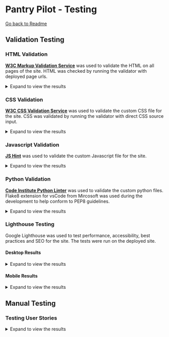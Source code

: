 # Pantry Pilot - Testing

[Go back to Readme](README.md)

## Validation Testing

### HTML Validation
**[W3C Markup Validation Service](https://validator.w3.org/)** was used to validate the HTML on all pages of the site.
HTML was checked by running the validator with deployed page urls.

<details>
    <summary>Expand to view the results</summary>

| Page | Result | Evidence |
|------|--------|----------|
| Home Page (Dashboard) - Unauthenticated | ✅ Pass | [No errors or warnings](documentation/testing/html_validation/dashboard_unauthenticated_page.png)<sup>1</sup> |
| Home Page (Dashboard) - Authenticated | ✅ Pass | [No errors or warnings](documentation/testing/html_validation/dashboard_unauthenticated_page.png)<sup>1</sup> |
| Sign Up Page | ✅ Pass | [No errors or warnings](documentation/testing/html_validation/signup_page.png)<sup>1</sup> |
| Sign In Page | ✅ Pass | [No errors or warnings](documentation/testing/html_validation/signin_page.png)<sup>1</sup> |
| Sign Out Page | ✅ Pass | [No errors or warnings](documentation/testing/html_validation/signout_page.png)<sup>2</sup> |
| Pantry Management | ✅ Pass | [No errors or warnings](documentation/testing/html_validation/pantry_page_uri.png)<sup>1</sup>|
| Pantry Management | ✅ Pass | [No errors or warnings](documentation/testing/html_validation/pantry_page_source.png)<sup>2</sup>|
| Recipe Discovery | ✅ Pass | [No errors or warnings](documentation/testing/html_validation/recipes_page_uri.png)<sup>1</sup>|
| Recipe Discovery | ✅ Pass | [No errors or warnings](documentation/testing/html_validation/recipes_page_source.png)<sup>2</sup>|
| Recipe Detail | ✅ Pass | [No errors or warnings](documentation/testing/html_validation/recipe_detail_uri.png)<sup>1</sup>|
| Recipe Detail | ✅ Pass | [No errors or warnings](documentation/testing/html_validation/recipe_detail_source.png)<sup>2</sup>|
| Meal Planning | ✅ Pass | [No errors or warnings](documentation/testing/html_validation/meals_page_uri.png)<sup>1</sup>|
| Meal Planning | ✅ Pass | [No errors or warnings](documentation/testing/html_validation/meals_page_source.png)<sup>2</sup>|
| Shopping Lists | ✅ Pass | [No errors or warnings](documentation/testing/html_validation/shopping_page_uri.png)<sup>1</sup> |
| Shopping Lists | ✅ Pass | [No errors or warnings](documentation/testing/html_validation/shopping_page_source.png)<sup>2</sup> |

Note:
- <sup>1</sup> Validation by deployed website URI.
- <sup>2</sup> Validation by deployed webpage's source code. 

</details>


### CSS Validation
**[W3C CSS Validation Service](https://jigsaw.w3.org/css-validator/)** was used to validate the custom CSS file for the site.
CSS was validated by running the validator with direct CSS source input.

<details>
    <summary>Expand to view the results</summary>

| File | Result | Evidence |
|------|--------|----------|
| `static/css/style.css` | ✅ Pass | [no errors](documentation/testing/css_validation/css_no_error.png), [warnings - imported style sheets, CSS variables, same background and border color](documentation/testing/css_validation/css_warnings.png) |

</details>


### Javascript Validation
**[JS Hint](https://jshint.com/)** was used to validate the custom Javascript file for the site.

<details>
    <summary>Expand to view the results</summary>

| File | Result | Evidence |
|------|--------|----------|
| `static/js/script.js` | ✅ Pass | [no errors or warnings](documentation/testing/javascript_validation/js_no_error.png) |
</details>


### Python Validation

**[Code Institute Python Linter](https://pep8ci.herokuapp.com/)** was used to validate the custom python files.
Flake8 extension for vsCode from Mircosoft was used during the development to help conform to PEP8 guidelines.

<details>
    <summary>Expand to view the results</summary>

| App Name | File | Result | Evidence |
|----------|------|--------|----------|
| **dashboard** | `dashboard/views.py` | ✅ Pass | [no errors or warnings](documentation/testing/python_validation/dashboard_views_py.png) |
| **dashboard** | `dashboard/forms.py` | ✅ Pass | [no errors or warnings](documentation/testing/python_validation/dashboard_forms_py.png) |
| **dashboard** | `dashboard/urls.py` | ✅ Pass | [no errors or warnings](documentation/testing/python_validation/dashboard_urls_py.png) |
| **pantry** | `pantry/models.py` | ✅ Pass | [no errors or warnings](documentation/testing/python_validation/pantry_models_py.png) |
| **pantry** | `pantry/views.py` | ✅ Pass | [no errors or warnings](documentation/testing/python_validation/pantry_views_py.png)|
| **pantry** | `pantry/forms.py` | ✅ Pass | [no errors or warnings](documentation/testing/python_validation/pantry_forms_py.png) |
| **pantry** | `pantry/admin.py` | ✅ Pass | [no errors or warnings](documentation/testing/python_validation/pantry_admin_py.png) |
| **pantry** | `pantry/urls.py` | ✅ Pass | [no errors or warnings](documentation/testing/python_validation/pantry_urls_py.png) |
| **recipes** | `recipes/models.py` | ✅ Pass | [no errors or warnings](documentation/testing/python_validation/recipes_models_py.png) |
| **recipes** | `recipes/views.py` | ✅ Pass | [no errors or warnings](documentation/testing/python_validation/recipes_views_py.png) |
| **recipes** | `recipes/forms.py` | ✅ Pass | [no errors or warnings](documentation/testing/python_validation/recipes_forms_py.png) |
| **recipes** | `recipes/urls.py` | ✅ Pass | [no errors or warnings](documentation/testing/python_validation/recipes_urls_py.png) |
| **recipes** | `recipes/spoonacular.py` | ✅ Pass | [no errors or warnings](documentation/testing/python_validation/recipes_spoonacular_py.png) |
| **meals** | `meals/models.py` | ✅ Pass | [no errors or warnings](documentation/testing/python_validation/meals_models_py.png)|
| **meals** | `meals/views.py` | ✅ Pass | [no errors or warnings](documentation/testing/python_validation/meals_views_py.png) |
| **meals** | `meals/forms.py` | ✅ Pass | [no errors or warnings](documentation/testing/python_validation/meals_forms_py.png) |
| **meals** | `meals/admin.py` | ✅ Pass | [no errors or warnings](documentation/testing/python_validation/meals_admin_py.png) |
| **meals** | `meals/urls.py` | ✅ Pass | [no errors or warnings](documentation/testing/python_validation/meals_urls_py.png) |
| **shopping** | `shopping/models.py` | ✅ Pass | [no errors or warnings](documentation/testing/python_validation/shopping_models_py.png) |
| **shopping** | `shopping/views.py` | ✅ Pass | [no errors or warnings](documentation/testing/python_validation/shopping_views_py.png) |
| **shopping** | `shopping/forms.py` | ✅ Pass | [no errors or warnings](documentation/testing/python_validation/shopping_forms_py.png) |
| **shopping** | `shopping/urls.py` | ✅ Pass | [no errors or warnings](documentation/testing/python_validation/shopping_urls_py.png) |


</details>

### Lighthouse Testing

Google Lighthouse was used to test performance, accessibility, best practices and SEO for the site.
The tests were run on the deployed site.

#### Desktop Results
<details>
    <summary>Expand to view the results</summary>

| Page | Results |
|------|---------|
| Home Page | <img src="documentation/testing/lighthouse/home_desktop.png" alt="Lighthouse Desktop Results - Home Page" width="600"> |
| Pantry Page | <img src="documentation/testing/lighthouse/pantry_desktop.png" alt="Lighthouse Desktop Results - Pantry Page" width="600"> |
| Recipes List Page | <img src="documentation/testing/lighthouse/recipes_list_desktop.png" alt="Lighthouse Desktop Results - Recipes List Page" width="600"> |
| Sign Up Page | <img src="documentation/testing/lighthouse/signup_desktop.png" alt="Lighthouse Desktop Results - Sign Up" width="600"> |
| Sign In Page | <img src="documentation/testing/lighthouse/login_desktop.png" alt="Lighthouse Desktop Results - Sign In" width="600"> |
| Sign Out Page | <img src="documentation/testing/lighthouse/signout_desktop.png" alt="Lighthouse Desktop Results - Sign Out" width="600"> |

</details>

#### Mobile Results

<details>
    <summary>Expand to view the results</summary>

| Page | Results |
|------|---------|
| Home Page | <img src="documentation/testing/lighthouse/home_mobile.png" alt="Lighthouse Mobile Results - Home Page" width="600"> |
| Pantry Page | <img src="documentation/testing/lighthouse/pantry_mobile.png" alt="Lighthouse Mobile Results - Pantry Page" width="600"> |
| Recipes List Page | <img src="documentation/testing/lighthouse/recipes_list_mobile.png" alt="Lighthouse Mobile Results - Recipes List Page" width="600"> |
| Sign Up Page | <img src="documentation/testing/lighthouse/signup_mobile.png" alt="Lighthouse Mobile Results - Sign Up" width="600"> |
| Sign In Page | <img src="documentation/testing/lighthouse/login_mobile.png" alt="Lighthouse Mobile Results - Sign In" width="600"> |
| Sign Out Page | <img src="documentation/testing/lighthouse/signout_mobile.png" alt="Lighthouse Mobile Results - Sign Out" width="600"> |

</details>

## Manual Testing

### Testing User Stories

<details>
    <summary>Expand to view the results</summary>

<table>
  <thead>
    <tr>
      <th>ID</th>
      <th>User Story</th>
      <th>Testing</th>
      <th>Comments</th>
      <th>Results</th>
    </tr>
  </thead>
  <tbody>
    <tr>
        <td><strong>US001</strong></td>
        <td>
            <strong>AS A</strong> new user <strong>I WANT TO</strong> create an account with email and password <strong>SO THAT I CAN</strong> save my pantry data and access personalized features
        </td>
        <td>
            <ul>
                <li>Click on the SignUp link accessible through the navbar</li>
                <li>Fill in the username, email and password fields</li>
                <li>Click the Start button to register</li>
            </ul>
        </td>
        <td>
            <ul>
                <li>✅ User can access registration page from the navbar</li>
                <li>✅ Registration form includes username, email, password, and confirm password fields</li>
                <li>✅ Users can't submit empty form</li>
                <li>✅ Email field validates proper email format</li>
                <li>✅ Uniqueness for username checked</li>
                <li>✅ Password requirements are checked</li>
                <li>✅ Matching password and confirm password field checked</li>
                <li>✅ success message displayed upon successful registration</li>
                <li>✅ User is automatically logged in after registration</li>
                <li>✅ User redirected to dashboard after successful registration</li>
                <li>✅ Error messages display for invalid inputs</li>
                <li>✅ Duplicate email addresses are prevented with clear error message</li>
            </ul>
        </td>
        <td> Pass </td>
    </tr>
    <tr>
        <td><strong>US002</strong></td>
        <td><strong>AS A</strong> returning user <strong>I WANT TO</strong> log into my account <strong>SO THAT I CAN</strong> access my personal pantry</td>
        <td>
            <ul>
                <li>Click on the Login link in navbar</li>
                <li>Fill in the username and password, and click the button</li>
            </ul>
        </td>
        <td>
            <ul>
                <li>✅ Login form accessible from navigation</li>
                <li>✅ Login form accepts username and password</li>
                <li>✅ Username displayed in navbar after login</li>
                <li>✅ User redirected to dashboard after successful login</li>
                <li>✅ Error message displayed for invalid credentials</li>
                <li>✅ User stays on login page if credentials are invalid</li>
                <li>✅ Users can login without email verification</li>
            </ul>
        </td>
        <td> Pass </td>
    </tr>
    <tr>
        <td><strong>US003</strong></td>
        <td><strong>AS A</strong> logged in user <strong>I WANT TO</strong> log out of my account <strong>SO THAT I CAN</strong> secure my data when finished</td>
        <td>
            <ul>
                <li>When logged in, click on logout link accessible from dropdown link under username in navigation</li>
                <li>Click on the Sign Out button to confirm</li>
            </ul>
        </td>
        <td>
            <ul>
            <li>✅ Logout accessible from navigation for authenticated users</li>
            <li>✅ Clicking logout confirmation ends user session</li>
            <li>✅ User redirected to landing page after logout</li>
            <li>✅ Navigation bar changes to indicate logout state</li>
            <li>✅ Success message confirms successful logout</li>
            <li>✅ User cannot access protected pages after logout without re-authenticating</li>
            <li>✅ Logout works consistently across all pages</li>
            <li>✅ Logout link only appears for authenticated users</li>
            </ul>
        </td>
        <td> Pass </td>
    </tr>
    <tr>
        <td><strong>US004</strong></td>
        <td><strong>AS A</strong> logged in user <strong>I WANT TO</strong> add ingredients to my pantry with name and quantity <strong>SO THAT I CAN</strong> track what I have available</td>
        <td>
            <ul>
                <li>Access Pantry page from navigation</li> 
                <li>Fill in form with required name, quantity, units and category</li> 
                <li>Upload item image(optional)</li>
                <li>Click Add</li> 
            </ul>
        </td>
        <td>
            <ul>
                <li>✅ Form is accessible from pantry page</li>
                <li>✅ Form includes fields for name, quantity, unit, category and image</li>
                <li>✅ Item, quantity, units and category inputs are mandatory</li>
                <li>✅ Quantity entered must be a positive</li>
                <li>✅ Confirmation message displayed after successful addition</li>
                <li>✅ New item appears in pantry list immediately after addition</li>
                <li>✅ Form validates all required fields before submission</li>
                <li>✅ Checks if item already exits - users can add to or replace existing quantity if units match</li>
                <li>✅ Checks if item already exits - users can replace existing quantity if units don't match</li>
            </ul>
        </td>
        <td> Pass </td>
    </tr>
    <tr>
        <td><strong>US005</strong></td>
        <td><strong>AS A</strong> logged in user <strong>I WANT TO</strong> see all my pantry items in a list <strong>SO THAT I CAN</strong> quickly review what ingredients I have</td>
        <td>
            <ul>
                <li>Access Pantry page from navigation</li>
            </ul>
        </td>
        <td>
        <ul>
            <li>✅ Pantry page displays all user's items</li>
            <li>✅ Each item shows name, quantity, unit</li>
            <li>✅ Items are sectioned by category</li>
            <li>✅ Page displays item count per category</li>
            <li>✅ Message displayed for empty pantry</li>
            <li>✅ Add new item button is prominently displayed</li>
            <li>✅ User data is isolated - Only personal items are displayed</li>
        </ul>
        </td>
        <td> Pass </td>
    </tr>
    <tr>
        <td><strong>US006</strong></td>
        <td><strong>AS A</strong> logged in user <strong>I WANT TO</strong> update ingredient quantities <strong>SO THAT I CAN</strong> keep my pantry inventory accurate</td>
        <td>
            <ul>
                <li>Click on the edit button(pencil icon) on the pantry item card</li>
                <li>Update the quantity, units, or other details in the populated form</li>
                <li>Click Update button to confirm changes</li>
            </ul>
        </td>
        <td>
            <ul>
                <li>✅ Edit button is visible on each pantry item</li>
                <li>✅ Form pre-populates with current item values</li>
                <li>✅ Changes are saved and immediately reflected</li>
                <li>✅ Success message confirms update</li>
                <li>✅ Form validation prevents invalid entries</li>
            </ul>
        </td>
        <td> Pass </td>
    </tr>
    <tr>
        <td><strong>US007</strong></td>
        <td><strong>AS A</strong> logged in user <strong>I WANT TO</strong> delete items from my pantry <strong>SO THAT I CAN</strong> remove ingredients I no longer have</td>
        <td>
            <ul>
                <li>Click the Delete item button(bin icon) on pantry item card</li>
                <li>Click the Delete button in dialog to confirm deletion</li>
            </ul>
        </td>
        <td>
            <ul>
                <li>✅ Delete button/link is available for each pantry item</li>
                <li>✅ Confirmation dialog appears before deletion</li>
                <li>✅ User can confirm or cancel deletion</li>
                <li>✅ Item is permanently removed after confirmation</li>
                <li>✅ Confirmation message displayed after successful deletion</li>
                <li>✅ Pantry list updates immediately after deletion</li>
                <li>✅ Only item owner can delete their items</li>
                <li>✅ Deleted items cannot be recovered</li>
            </ul>
        </td>
        <td> Pass </td>
    </tr>
    <tr>
      <td><strong>US009</strong></td>
      <td><strong>AS A</strong> mobile user <strong>I WANT TO</strong> access basic pantry features on my phone <strong>SO THAT I CAN</strong> manage my pantry while shopping</td>
      <td>Check using Google Development tools</td>
      <td>Results in TODO </td>
      <td> Pass </td>
    </tr>
    <tr>
      <td><strong>US010</strong></td>
      <td><strong>AS A</strong> home cook <strong>I WANT TO</strong> find recipes using ingredients I have in my pantry <strong>SO THAT I CAN</strong> cook meals maximizing what I have available</td>
      <td>
        <ul>
                <li>Go to Recipes page from navigation bar</li>
                <li>Click on the Discover pane in Recipes</li>
                <li>Select cuisine, diet and meal type preferences</li>
                <li>Click Search</li>
            </ul>
      </td>
      <td>
        <ul>
            <li>✅ Recipe search form is accessible from Recipes page</li>
            <li>✅ Search filters include cuisine, diet, and meal type options</li>
            <li>✅ API integration with Spoonacular working correctly</li>
            <li>✅ Search results display recipes matching selected criteria</li>
            <li>✅ Recipe card displays title and recipe image for correct url from API response</li>
            <li>✅ Recipe cards show number of matched and missing ingredients</li>
            <li>✅ Clicking on the info button on each recipe card displays dialog with matched and missing ingredient names</li>
            <li>✅ Message displayed for empty search results</li>
            <li>✅ Search results persists for active session</li>
            <li>✅ Search results are cleared out upon session end or sign out</li>
        </ul>
      </td>
      <td> Pass </td>
    </tr>
    <tr>
      <td><strong>US011</strong></td>
      <td><strong>AS A</strong> cook <strong>I WANT TO</strong> see detailed recipe information including ingredients, instructions, and cooking time <strong>SO THAT I CAN</strong> understand what's needed</td>
      <td>
        <ul>
            <li>Navigate to Recipes page from main navigation</li>
            <li>Click on View button in recipe card from search results or saved recipes</li>
            <li>View detailed recipe information including ingredients list, instructions, and cooking time</li>
        </ul>
      </td>
      <td>
        <ul>
            <li>✅ Recipe detail page displays complete recipe information for API results</li>
            <li>✅ Recipe detail page displays complete recipe information for saved recipes</li>
            <li>✅ Ingredients list shows quantities, units, and ingredient names</li>
            <li>✅ Step-by-step cooking instructions are clearly displayed</li>
            <li>✅ Cooking time and serving information is visible</li>
            <li>✅ Recipe images are properly displayed for valid urls</li>
            <li>✅ Matched ingredients are marked with a tick icon</li>
            <li>✅ External recipe source link is displayed when available</li>
        </ul>
      </td>
      <td> Pass </td>
    </tr>
    <tr>
      <td><strong>US013</strong></td>
      <td><strong>AS A</strong> cook <strong>I WANT TO</strong> save recipes I like to a favorites list <strong>SO THAT I CAN</strong> easily find them again for future cooking</td>
      <td>
        <ul>
            <li>Navigate to recipes page and search for recipes</li>
            <li>Navigate to recipe detail page by clicking View button on recipe card</li>
            <li>In the recipe detail page, click the Save button</li>
            <li>Verify "saved" indicator appears on recipe detail page</li>
            <li>Verify recipe appears in saved recipes tab in recipes page</li>
        </ul>
      </td>
      <td>
        <ul>
            <li>✅ Save button is visible on recipe detail pages</li>
            <li>✅ Confirmation message for save is displayed</li>
            <li>✅ "Saved" indicator appears above recipe image in recipe detail view</li>
            <li>✅ "Saved" indicator below the recipe card in search results list view</li>
            <li>✅ Recipe card appears in the saved tab in recipes page</li>
            <li>✅ Save Button is removed for saved recipes to prevent duplicate saves</li>
            <li>✅ SavedRecipe model properly stores recipe data</li>
            <li>✅ Recipe ingredients are saved with proper relationships</li>
            <li>✅ User is redirected to the recipe detail page after save from recipe detail page</li>
            <li>✅ User is redirected to the recipe list view after save from recipe list view</li>
        </ul>
      </td>
      <td> Pass </td>
    </tr>
    <tr>
      <td><strong>US014</strong></td>
      <td><strong>AS A</strong> cook <strong>I WANT TO</strong> see all my saved recipes in one place <strong>SO THAT I CAN</strong> browse my personal recipe collection</td>
      <td>
        <ul>
            <li>Navigate to Recipes page from main navigation</li>
            <li>Click on the "Saved" tab in the recipes page</li>
            <li>View all saved recipes in the collection</li>
        </ul>
      </td>
      <td>
        <ul>
            <li>✅ Saved recipes tab is accessible from recipes page</li>
            <li>✅ All saved recipes are displayed in a organized list</li>
            <li>✅ Recipe cards show title, image, and basic information</li>
            <li>✅ Each saved recipe has View, Delete, and meal planning options</li>
            <li>✅ Only user's own saved recipes are displayed</li>
            <li>✅ Empty state message shown when no recipes are saved</li>
            <li>✅ Recipe collection persists across sessions</li>
        </ul>
      </td>
      <td> Pass </td>
    </tr>
    <tr>
      <td><strong>US015</strong></td>
      <td><strong>AS A</strong> organized cook <strong>I WANT TO</strong> see a weekly meal calendar interface <strong>SO THAT I CAN</strong> plan my meals for the week ahead</td>
      <td>
        <ul>
            <li>Navigate to Meals page from main navigation</li>
            <li>View the weekly, monthly and day view calendar interfaces</li>
            <li>Switch between week and month views using toolbar buttons</li>
            <li>Verify clicking on a day slot in weekly/monthly calendar switches day view calendar to that date</li>
            <li>Verify calendar displays current week by default</li>
            <li>Verify calendar displays planned meals</li>
        </ul>
      </td>
      <td>
        <ul>
            <li>✅ FullCalendar integration working with Bootstrap5 theme</li>
            <li>✅ Weekly calendar view displays 7 days horizontally</li>
            <li>✅ Monthly calendar view shows full month grid</li>
            <li>✅ Calendar toolbar allows switching between week/month views</li>
            <li>✅ Navigation buttons (prev/next/today) function correctly</li>
            <li>✅ Responsive design adapts to different screen sizes</li>
            <li>✅ Calendar events load from meal plan data</li>
            <li>✅ Date click on week and month view progresses the day view to the selected date</li>
            <li>✅ Clicking in empty time slots in day view pops up dialog to add meals</li>
        </ul>
      </td>
      <td> Pass </td>
    </tr>
    <tr>
      <td><strong>US016</strong></td>
      <td><strong>AS A</strong> meal planner <strong>I WANT TO</strong> add specific recipes to calendar days and meal times <strong>SO THAT I CAN</strong> organize my weekly cooking schedule</td>
      <td>
        <ul>
            <li>Select recipes from saved tab in recipes page for meal planning</li>
            <li>Navigate to Meals page from main navigation</li>
            <li>Click on empty time slots in day view calendar</li>
            <li>Fill in MealPlanItemForm with recipe, meal type, servings and time</li>
            <li>Submit form to add meal to calendar</li>
            <li>Verify meal appears on calendar at scheduled time</li>
        </ul>
      </td>
      <td>
        <ul>
            <li>✅ "Select for Meal Plan" button on recipe cards in saved tab selects recipes for planning</li>
            <li>✅ Button state changes to indicate selection success</li>
            <li>✅ "Selected(Remove)" Button removes recipe from meal plan</li>
            <li>✅ Selected recipes listed in meals page</li>
            <li>✅ Click in empty time slot opens dialog with form</li>
            <li>✅ Form accepts recipe, meal type, servings and time inputs</li>
            <li>✅ Time inputs are pre-populated from calendar time slots</li>
            <li>✅ Form validation ensures required fields are filled</li>
            <li>✅ User can assign same recipe to multiple time slots</li>
            <li>✅ All Calendar views displays scheduled meals correctly</li>
            <li>✅ Meal plan items are stored with proper relationships</li>
            <li>✅ Recipe assignment to specific calendar dates and times works</li>
        </ul>
      </td>
      <td> Pass </td>
    </tr>
    <tr>
      <td><strong>US017</strong></td>
      <td><strong>AS A</strong> meal planner <strong>I WANT TO</strong> modify existing meal plan items <strong>SO THAT I CAN</strong> adjust my weekly schedule as needed</td>
      <td>
        <ul>
            <li>Navigate to Meals page from main navigation</li>
            <li>Click on an existing meal event in the calendar</li>
            <li>Update meal details in the edit form (recipe, time, servings, meal type)</li>
            <li>Submit the updated form</li>
            <li>Verify changes are reflected in the calendar</li>
        </ul>
      </td>
      <td>
        <ul>
            <li>✅ Existing meal events clickable in calendar views</li>
            <li>✅ Edit form displayed on clicking on meal plan events</li>
            <li>✅ Edit form pre-populated with current meal plan data</li>
            <li>✅ All meal plan fields can be modified (recipe, time, servings, meal type)</li>
            <li>✅ Form validation ensures required fields are filled</li>
            <li>✅ Updated meal plan items displayed correctly in calendar</li>
            <li>✅ Success message confirms meal plan update</li>
            <li>✅ Only meal plan owner allowed to edit their items</li>
        </ul>
      </td>
      <td> Pass </td>
    </tr>
    <tr>
      <td><strong>US018</strong></td>
      <td><strong>AS A</strong> meal planner <strong>I WANT TO</strong> remove meals from my calendar <strong>SO THAT I CAN</strong> clear unwanted or changed plans</td>
      <td>
        <ul>
            <li>Navigate to Meals page from main navigation</li>
            <li>Click on an existing meal event in the calendar</li>
            <li>Click the Delete button in the meal plan modal</li>
            <li>Confirm deletion in the confirmation dialog</li>
            <li>Verify meal is removed from calendar</li>
        </ul>
      </td>
      <td>
        <ul>
            <li>✅ Clicking on existing meal event displays delete option in modal</li>
            <li>✅ Confirmation dialog prevents accidental deletion</li>
            <li>✅ Meal plan items are permanently removed after confirmation</li>
            <li>✅ Calendar updates immediately after deletion</li>
            <li>✅ Success message confirms meal plan deletion</li>
            <li>✅ Only meal plan owner can delete their items</li>
        </ul>
      </td>
      <td> Pass </td>
    </tr>
    <tr>
      <td><strong>US019</strong></td>
      <td><strong>AS A</strong> meal planner <strong>I WANT TO</strong> easily distinguish different meal types in my calendar <strong>SO THAT I CAN</strong> quickly understand my meal schedule</td>
      <td>
        <ul>
            <li>Navigate to Meals page from main navigation</li>
            <li>Add different meal types (breakfast, lunch, dinner) to calendar</li>
            <li>View calendar events and verify visual distinctions</li>
            <li>Check color coding and styling for different meal types</li>
        </ul>
      </td>
      <td>
        <ul>
            <li>✅ Calendar events display meal type information clearly</li>
            <li>✅ Different meal types have distinct visual styling</li>
            <li>✅ Color coding distinguishes breakfast, lunch, dinner</li>
            <li>✅ Responsive design maintains readability across devices</li>
            <li>✅ Meal plan events are easily scannable in weekly/monthly views</li>
        </ul>
      </td>
      <td> Pass </td>
    </tr>
    <tr>
      <td><strong>US020</strong></td>
      <td><strong>AS A</strong> user with many ingredients <strong>I WANT TO</strong> search my pantry by name <strong>SO THAT I CAN</strong> quickly find specific items</td>
      <td>Test search functionality in pantry views</td>
      <td>Search filtering implemented in pantry management</td>
      <td>✅ Pass</td>
    </tr>
    <tr>
      <td><strong>US021</strong></td>
      <td><strong>AS A</strong> organized user <strong>I WANT TO</strong> view my pantry items organized by categories <strong>SO THAT I CAN</strong> easily find ingredients by type</td>
      <td>Test <code>Category</code> model and categorized display</td>
      <td>Category-based organization with <code>CATEGORY_CHOICES</code></td>
      <td>✅ Pass</td>
    </tr>
    <tr>
      <td><strong>US022</strong></td>
      <td><strong>AS A</strong> mobile user <strong>I WANT TO</strong> access all PantryPilot features on my phone <strong>SO THAT I CAN</strong> manage pantry, recipes, and meal planning while mobile</td>
      <td>Test full responsive design across all features</td>
      <td>Mobile-first responsive design implemented</td>
      <td>✅ Pass</td>
    </tr>
    <tr>
      <td><strong>US023</strong></td>
      <td><strong>AS A</strong> cook <strong>I WANT TO</strong> remove recipes from my favorites list <strong>SO THAT I CAN</strong> keep my saved recipes relevant</td>
      <td>Test recipe deletion from saved collection</td>
      <td>Recipe removal functionality working</td>
      <td>✅ Pass</td>
    </tr>
    <tr>
      <td><strong>US024</strong></td>
      <td><strong>AS A</strong> cook <strong>I WANT TO</strong> search recipes by name, cuisine, or dietary restrictions <strong>SO THAT I CAN</strong> find specific types of meals</td>
      <td>Test advanced search filters in <code>RecipeSearchForm</code></td>
      <td>Cuisine, diet, and meal type filtering implemented</td>
      <td>✅ Pass</td>
    </tr>
  </tbody>
</table>

</details>




